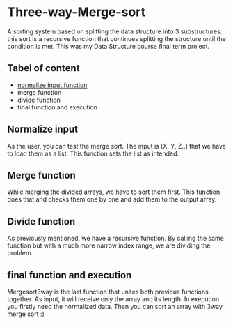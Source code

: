 # Three-way-Merge-sort
A sorting system based on splitting the data structure into 3 substructures. this sort is a recursive function that continues splitting the structure until the condition is met. 
This was my Data Structure course final term project.

## Tabel of content
- [normalize input function](https://github.com/KimiyaVahidMotlagh/Three-way-Merge-sort#normalize-input) <br/>
- merge function
- divide function
- final function and execution

## Normalize input
As the user, you can test the merge sort. The input is [X, Y, Z..] that we have to load them as a list. This function sets the list as intended.

## Merge function
While merging the divided arrays, we have to sort them first. This function does that and checks them one by one and add them to the output array. 

## Divide function
As previously mentioned, we have a recursive function. By calling the same function but with a much more narrow index range, we are dividing the problem. 


## final function and execution
Mergesort3way is the last function that unites both previous functions together. As input, it will receive only the array and its length. 
In execution you firstly need the normalized data. Then you can sort an array with 3way merge sort :)
